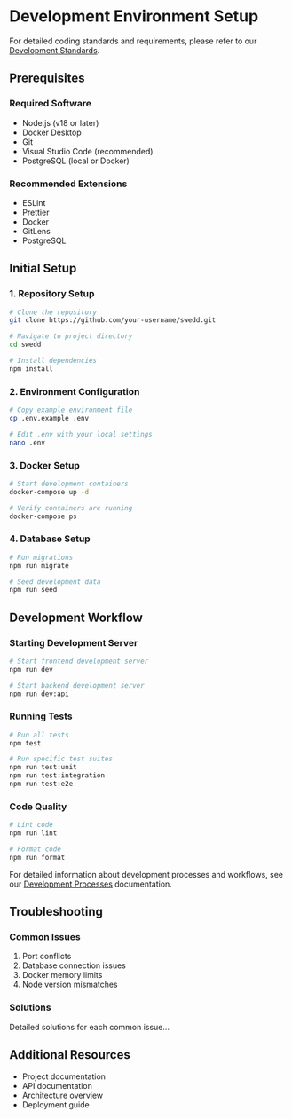# Development Environment Setup

For detailed coding standards and requirements, please refer to our [Development Standards](../standards/README.md).

## Prerequisites

### Required Software
- Node.js (v18 or later)
- Docker Desktop
- Git
- Visual Studio Code (recommended)
- PostgreSQL (local or Docker)

### Recommended Extensions
- ESLint
- Prettier
- Docker
- GitLens
- PostgreSQL

## Initial Setup

### 1. Repository Setup
```bash
# Clone the repository
git clone https://github.com/your-username/swedd.git

# Navigate to project directory
cd swedd

# Install dependencies
npm install
```

### 2. Environment Configuration
```bash
# Copy example environment file
cp .env.example .env

# Edit .env with your local settings
nano .env
```

### 3. Docker Setup
```bash
# Start development containers
docker-compose up -d

# Verify containers are running
docker-compose ps
```

### 4. Database Setup
```bash
# Run migrations
npm run migrate

# Seed development data
npm run seed
```

## Development Workflow

### Starting Development Server
```bash
# Start frontend development server
npm run dev

# Start backend development server
npm run dev:api
```

### Running Tests
```bash
# Run all tests
npm test

# Run specific test suites
npm run test:unit
npm run test:integration
npm run test:e2e
```

### Code Quality
```bash
# Lint code
npm run lint

# Format code
npm run format
```

For detailed information about development processes and workflows, see our [Development Processes](../governance/PROCESSES.md) documentation.

## Troubleshooting

### Common Issues
1. Port conflicts
2. Database connection issues
3. Docker memory limits
4. Node version mismatches

### Solutions
Detailed solutions for each common issue...

## Additional Resources
- Project documentation
- API documentation
- Architecture overview
- Deployment guide

